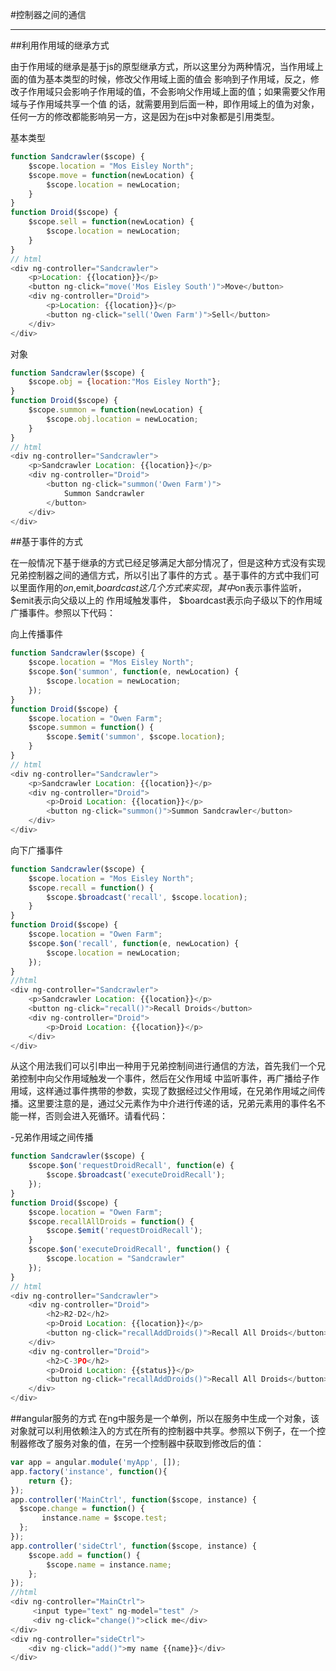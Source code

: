 ﻿#控制器之间的通信

***

##利用作用域的继承方式

由于作用域的继承是基于js的原型继承方式，所以这里分为两种情况，当作用域上面的值为基本类型的时候，修改父作用域上面的值会
影响到子作用域，反之，修改子作用域只会影响子作用域的值，不会影响父作用域上面的值；如果需要父作用域与子作用域共享一个值
的话，就需要用到后面一种，即作用域上的值为对象，任何一方的修改都能影响另一方，这是因为在js中对象都是引用类型。
    

基本类型
```javascript
function Sandcrawler($scope) {
    $scope.location = "Mos Eisley North";
    $scope.move = function(newLocation) {
        $scope.location = newLocation;
    }
}
function Droid($scope) {
    $scope.sell = function(newLocation) {
        $scope.location = newLocation;
    }
}
// html
<div ng-controller="Sandcrawler">
    <p>Location: {{location}}</p>
    <button ng-click="move('Mos Eisley South')">Move</button>
    <div ng-controller="Droid">
        <p>Location: {{location}}</p>
        <button ng-click="sell('Owen Farm')">Sell</button>
    </div>
</div>

```
对象
```javascript
function Sandcrawler($scope) {
    $scope.obj = {location:"Mos Eisley North"};
}
function Droid($scope) {
    $scope.summon = function(newLocation) {
        $scope.obj.location = newLocation;
    }
}
// html
<div ng-controller="Sandcrawler">
    <p>Sandcrawler Location: {{location}}</p>
    <div ng-controller="Droid">
        <button ng-click="summon('Owen Farm')">
            Summon Sandcrawler
        </button>
    </div>
</div>
```

##基于事件的方式

在一般情况下基于继承的方式已经足够满足大部分情况了，但是这种方式没有实现兄弟控制器之间的通信方式，所以引出了事件的方式
。基于事件的方式中我们可以里面作用的$on,$emit,$boardcast这几个方式来实现，其中$on表示事件监听，$emit表示向父级以上的
作用域触发事件， $boardcast表示向子级以下的作用域广播事件。参照以下代码：

向上传播事件
```javascript
function Sandcrawler($scope) {
    $scope.location = "Mos Eisley North";
    $scope.$on('summon', function(e, newLocation) {
        $scope.location = newLocation;
    });
}
function Droid($scope) {
    $scope.location = "Owen Farm";
    $scope.summon = function() {
        $scope.$emit('summon', $scope.location);
    }
}
// html
<div ng-controller="Sandcrawler">
    <p>Sandcrawler Location: {{location}}</p>
    <div ng-controller="Droid">
        <p>Droid Location: {{location}}</p>
        <button ng-click="summon()">Summon Sandcrawler</button>
    </div>
</div>
```
向下广播事件
```javascript
function Sandcrawler($scope) {
    $scope.location = "Mos Eisley North";
    $scope.recall = function() {
        $scope.$broadcast('recall', $scope.location);
    }
}
function Droid($scope) {
    $scope.location = "Owen Farm";
    $scope.$on('recall', function(e, newLocation) {
        $scope.location = newLocation;
    });
}
//html
<div ng-controller="Sandcrawler">
    <p>Sandcrawler Location: {{location}}</p>
    <button ng-click="recall()">Recall Droids</button>
    <div ng-controller="Droid">
        <p>Droid Location: {{location}}</p>
    </div>
</div>

```

从这个用法我们可以引申出一种用于兄弟控制间进行通信的方法，首先我们一个兄弟控制中向父作用域触发一个事件，然后在父作用域
中监听事件，再广播给子作用域，这样通过事件携带的参数，实现了数据经过父作用域，在兄弟作用域之间传播。这里要注意的是，通过父元素作为中介进行传递的话，兄弟元素用的事件名不能一样，否则会进入死循环。请看代码：

-兄弟作用域之间传播
```javascript
function Sandcrawler($scope) {
    $scope.$on('requestDroidRecall', function(e) {
        $scope.$broadcast('executeDroidRecall');
    });
}
function Droid($scope) {
    $scope.location = "Owen Farm";
    $scope.recallAllDroids = function() {
        $scope.$emit('requestDroidRecall');
    }
    $scope.$on('executeDroidRecall', function() { 
        $scope.location = "Sandcrawler"
    });
}
// html
<div ng-controller="Sandcrawler">
    <div ng-controller="Droid">
        <h2>R2-D2</h2>
        <p>Droid Location: {{location}}</p>
        <button ng-click="recallAddDroids()">Recall All Droids</button>
    </div>
    <div ng-controller="Droid">
        <h2>C-3PO</h2>
        <p>Droid Location: {{status}}</p>
        <button ng-click="recallAddDroids()">Recall All Droids</button>
    </div>
</div>
```

##angular服务的方式
在ng中服务是一个单例，所以在服务中生成一个对象，该对象就可以利用依赖注入的方式在所有的控制器中共享。参照以下例子，在一个控制器修改了服务对象的值，在另一个控制器中获取到修改后的值：
```javascript
var app = angular.module('myApp', []);
app.factory('instance', function(){
    return {};
});
app.controller('MainCtrl', function($scope, instance) {
  $scope.change = function() {
       instance.name = $scope.test;
  };
});
app.controller('sideCtrl', function($scope, instance) {
    $scope.add = function() {
        $scope.name = instance.name;
    };
});
//html
<div ng-controller="MainCtrl">
     <input type="text" ng-model="test" />
     <div ng-click="change()">click me</div>
</div>
<div ng-controller="sideCtrl">
    <div ng-click="add()">my name {{name}}</div>
</div>
```


